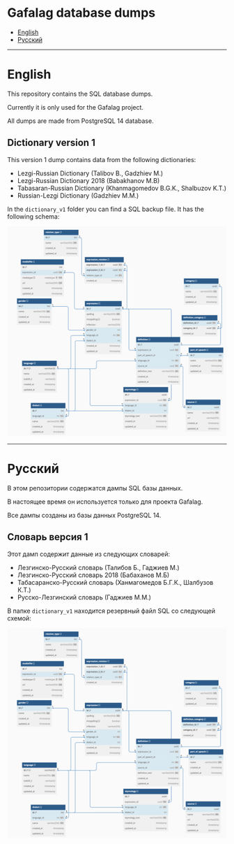 # Gafalag database dumps

- [English](#english)
- [Русский](#русский)

---

# English

This repository contains the SQL database dumps. 

Currently it is only used for the Gafalag project. 

All dumps are made from PostgreSQL 14 database.

## Dictionary version 1

This version 1 dump contains data from the following dictionaries:

- Lezgi-Russian Dictionary (Talibov B., Gadzhiev M.)
- Lezgi-Russian Dictionary 2018 (Babakhanov M.B)
- Tabasaran-Russian Dictionary (Khanmagomedov B.G.K., Shalbuzov K.T.)
- Russian-Lezgi Dictionary (Gadzhiev M.M.)

In the `dictionary_v1` folder you can find a SQL backup file. It has the following schema:

![Dictionary schema version 1](v1_schema.png "Dictionary schema version 1")

---

# Русский

В этом репозитории содержатся дампы SQL базы данных.

В настоящее время он используется только для проекта Gafalag.

Все дампы созданы из базы данных PostgreSQL 14.

## Словарь версия 1

Этот дамп содержит данные из следующих словарей:

- Лезгинско-Русский словарь (Талибов Б., Гаджиев М.)
- Лезгинско-Русский словарь 2018 (Бабаханов М.Б)
- Табасаранско-Русский словарь (Ханмагомедов Б.Г.К., Шалбузов К.Т.)
- Русско-Лезгинский словарь (Гаджиев М.М.)

В папке `dictionary_v1` находится резервный файл SQL со следующей схемой:

![Схема словаря версия 1](v1_schema.png "Схема словаря версия 1")

